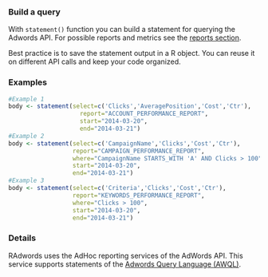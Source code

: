 ### Build a query

With ```statement()``` function you can build a statement for querying the Adwords API. For possible reports and metrics see the [reports section](reports.md). 

Best practice is to save the statement output in a R object. You can reuse it on different API calls and keep your code organized.

### Examples
```R
#Example 1
body <- statement(select=c('Clicks','AveragePosition','Cost','Ctr'),
					report="ACCOUNT_PERFORMANCE_REPORT",
					start="2014-03-20",
					end="2014-03-21")
#Example 2
body <- statement(select=c('CampaignName','Clicks','Cost','Ctr'),
                  report="CAMPAIGN_PERFORMANCE_REPORT",
                  where="CampaignName STARTS_WITH 'A' AND Clicks > 100",
                  start="2014-03-20",
                  end="2014-03-21")
#Example 3
body <- statement(select=c('Criteria','Clicks','Cost','Ctr'),
                  report="KEYWORDS_PERFORMANCE_REPORT",
                  where="Clicks > 100",
                  start="2014-03-20",
                  end="2014-03-21")  					
```

### Details

RAdwords uses the AdHoc reporting services of the AdWords API. This service supports statements of the [Adwords Query Language (AWQL)](https://developers.google.com/adwords/api/docs/guides/awql).
